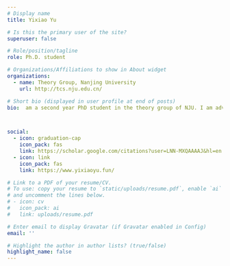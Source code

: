```yaml
---
# Display name
title: Yixiao Yu

# Is this the primary user of the site?
superuser: false

# Role/position/tagline
role: Ph.D. student

# Organizations/Affiliations to show in About widget
organizations:
  - name: Theory Group, Nanjing University
    url: http://tcs.nju.edu.cn/

# Short bio (displayed in user profile at end of posts)
bio:  am a second year PhD student in the theory group of NJU. I am adviced by Prof. Jingcheng Liu and Prof. Yitong Yin. I'm interested in TCS. I focus on approximate sampling and counting now.



social:
  - icon: graduation-cap
    icon_pack: fas
    link: https://scholar.google.com/citations?user=LNN-MXQAAAAJ&hl=en
  - icon: link
    icon_pack: fas
    link: https://www.yixiaoyu.fun/

# Link to a PDF of your resume/CV.
# To use: copy your resume to `static/uploads/resume.pdf`, enable `ai` icons in `params.toml`,
# and uncomment the lines below.
# - icon: cv
#   icon_pack: ai
#   link: uploads/resume.pdf

# Enter email to display Gravatar (if Gravatar enabled in Config)
email: ''

# Highlight the author in author lists? (true/false)
highlight_name: false
---
```

